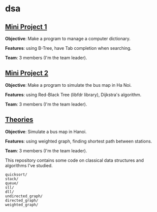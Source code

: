 # dsa

## [Mini Project 1](https://github.com/minhdq99hp/dsa/tree/master/mini_project_1)
**Objective**: Make a program to manage a computer dictionary.

**Features**: using B-Tree, have Tab completion when searching.

**Team**: 3 members (I'm the team leader).

## [Mini Project 2](https://github.com/minhdq99hp/dsa/tree/master/mini_project_2)
**Objective**: Make a program to simulate the bus map in Ha Noi.

**Features**: using Red-Black Tree (libfdr library), Dijkstra's algorithm.

**Team**: 3 members (I'm the team leader).

## [Theories](https://github.com/minhdq99hp/dsa/tree/master/theories)
**Objective**: Simulate a bus map in Hanoi.

**Features**: using weighted graph, finding shortest path between stations.

**Team**: 3 members (I'm the team leader).

This repository contains some code on classical data structures and algorithms I've studied.

```
quicksort/
stack/
queue/
sll/
dll/
undirected_graph/
directed_graph/
weighted_graph/
```